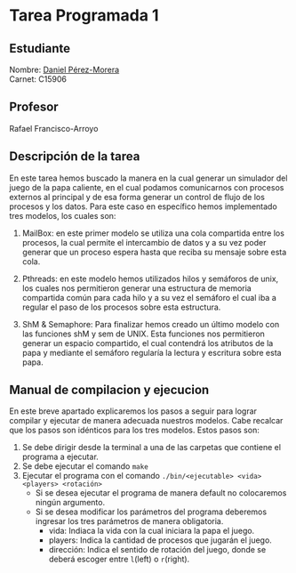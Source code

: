 # Tarea Programada 1

## Estudiante

Nombre: [Daniel Pérez-Morera](mailto:daniel.perezmorera@ucr.ac.cr)  
Carnet: C15906  

## Profesor

Rafael Francisco-Arroyo

## Descripción de la tarea

En este tarea hemos buscado la manera en la cual generar un simulador del juego de la papa caliente,
en el cual podamos comunicarnos con procesos externos al principal y de esa forma generar un control
de flujo de los procesos y los datos. Para este caso en específico hemos implementado tres modelos,
los cuales son:

1. MailBox: en este primer modelo se utiliza una cola compartida entre los procesos, la cual permite el
intercambio de datos y a su vez poder generar que un proceso espera hasta que reciba su mensaje sobre esta
cola.

2. Pthreads: en este modelo hemos utilizados hilos y semáforos de unix, los cuales nos permitieron generar
una estructura de memoria compartida común para cada hilo y a su vez el semáforo el cual iba a regular el paso
de los procesos sobre esta estructura.

3. ShM & Semaphore: Para finalizar hemos creado un último modelo con las funciones shM y sem de UNIX. Esta
funciones nos permitieron generar un espacio compartido, el cual contendrá los atributos de la papa y mediante
el semáforo regularía la lectura y escritura sobre esta papa.

## Manual de compilacion y ejecucion

En este breve apartado explicaremos los pasos a seguir para lograr compilar y ejecutar de manera
adecuada nuestros modelos. Cabe recalcar que los pasos son idénticos para los tres modelos.
Estos pasos son:

1. Se debe dirigir desde la terminal a una de las carpetas que contiene el programa a ejecutar.
2. Se debe ejecutar el comando `make`
3. Ejecutar el programa con el comando `./bin/<ejecutable> <vida> <players> <rotación>`
	* Si se desea ejecutar el programa de manera default no colocaremos ningún argumento.
	* Si se desea modificar los parámetros del programa deberemos ingresar los tres parámetros
	de manera obligatoria.
    	* vida: Indiaca la vida con la cual iniciara la papa el juego.
    	* players: Indica la cantidad de procesos que jugarán el juego.
    	* dirección: Indica el sentido de rotación del juego, donde se
    	deberá escoger entre `l`(left) o `r`(right).

